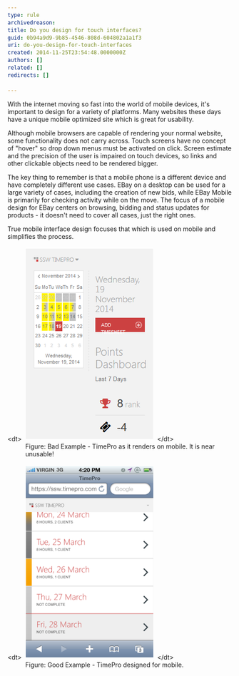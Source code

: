 ```yaml
---
type: rule
archivedreason: 
title: Do you design for touch interfaces?
guid: 0b94a9d9-9b85-4546-808d-604802a1a1f3
uri: do-you-design-for-touch-interfaces
created: 2014-11-25T23:54:48.0000000Z
authors: []
related: []
redirects: []

---
```


With the internet moving so fast into the world of mobile devices, it's  important to design for a variety of platforms. Many websites these days  have a unique mobile optimized site which is great for usability.

<!--endintro-->

Although mobile browsers are capable of rendering your normal  website, some functionality does not carry across. Touch screens have no  concept of "hover" so drop down menus must be activated on click.  Screen estimate and the precision of the user is impaired on touch  devices, so links and other clickable objects need to be rendered  bigger.

The key thing to remember is that a mobile phone is a  different device and have completely different use cases. EBay on a  desktop can be used for a large variety of cases, including the creation  of new bids, while EBay Mobile is primarily for checking activity while  on the move. The focus of a mobile design for EBay centers on browsing,  bidding and status updates for products - it doesn't need to cover all  cases, just the right ones.

True mobile interface design focuses that which is used on mobile and simplifies the process.
<dl class="badImage">&lt;dt&gt;
                      <img src="TimePro-NotMobile.png" alt="" style="margin:5px;">
                   &lt;/dt&gt;<dd>Figure: Bad Example - TimePro as it renders on mobile. It is near unusable!<br></dd></dl><dl class="goodImage">&lt;dt&gt;
                      <img width="286" src="TimePro-Mobile.png" alt="" style="margin:5px;">
                   &lt;/dt&gt;<dd>Figure: Good Example - TimePro designed for mobile.</dd></dl>
